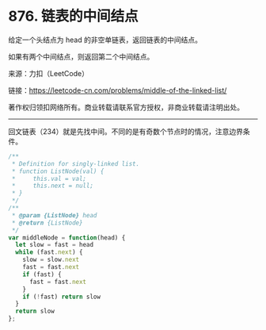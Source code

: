 # 876. 链表的中间结点

给定一个头结点为 head 的非空单链表，返回链表的中间结点。

如果有两个中间结点，则返回第二个中间结点。

来源：力扣（LeetCode）

链接：<https://leetcode-cn.com/problems/middle-of-the-linked-list/>

著作权归领扣网络所有。商业转载请联系官方授权，非商业转载请注明出处。

---

回文链表（234）就是先找中间。不同的是有奇数个节点时的情况，注意边界条件。

```js
/**
 * Definition for singly-linked list.
 * function ListNode(val) {
 *     this.val = val;
 *     this.next = null;
 * }
 */
/**
 * @param {ListNode} head
 * @return {ListNode}
 */
var middleNode = function(head) {
  let slow = fast = head
  while (fast.next) {
    slow = slow.next
    fast = fast.next
    if (fast) {
      fast = fast.next
    }
    if (!fast) return slow
  }
  return slow
};
```
